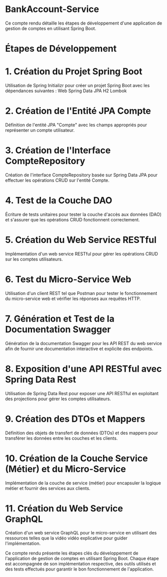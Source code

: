 # BankAccount-Service
Ce compte rendu détaille les étapes de développement d'une application de gestion de comptes en utilisant Spring Boot.

# Étapes de Développement
# 1. Création du Projet Spring Boot
Utilisation de Spring Initializr pour créer un projet Spring Boot avec les dépendances suivantes :
Web
Spring Data JPA
H2
Lombok
# 2. Création de l'Entité JPA Compte
Définition de l'entité JPA "Compte" avec les champs appropriés pour représenter un compte utilisateur.
# 3. Création de l'Interface CompteRepository
Création de l'interface CompteRepository basée sur Spring Data JPA pour effectuer les opérations CRUD sur l'entité Compte.
# 4. Test de la Couche DAO
Écriture de tests unitaires pour tester la couche d'accès aux données (DAO) et s'assurer que les opérations CRUD fonctionnent correctement.
# 5. Création du Web Service RESTful
Implémentation d'un web service RESTful pour gérer les opérations CRUD sur les comptes utilisateurs.
# 6. Test du Micro-Service Web
Utilisation d'un client REST tel que Postman pour tester le fonctionnement du micro-service web et vérifier les réponses aux requêtes HTTP.
# 7. Génération et Test de la Documentation Swagger
Génération de la documentation Swagger pour les API REST du web service afin de fournir une documentation interactive et explicite des endpoints.
# 8. Exposition d'une API RESTful avec Spring Data Rest
Utilisation de Spring Data Rest pour exposer une API RESTful en exploitant des projections pour gérer les comptes utilisateurs.
# 9. Création des DTOs et Mappers
Définition des objets de transfert de données (DTOs) et des mappers pour transférer les données entre les couches et les clients.
# 10. Création de la Couche Service (Métier) et du Micro-Service
Implémentation de la couche de service (métier) pour encapsuler la logique métier et fournir des services aux clients.
# 11. Création du Web Service GraphQL
Création d'un web service GraphQL pour le micro-service en utilisant des ressources telles que la vidéo vidéo explicative pour guider l'implémentation.



Ce compte rendu présente les étapes clés du développement de l'application de gestion de comptes en utilisant Spring Boot. Chaque étape est accompagnée de son implémentation respective, des outils utilisés et des tests effectués pour garantir le bon fonctionnement de l'application.
